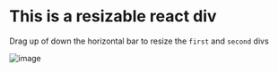 # This is a resizable react div

Drag up of down the horizontal bar to resize the `first` and `second` divs

![image](https://user-images.githubusercontent.com/16264300/125905354-5c0b3530-0fec-4763-b7e4-6b1817eb59fb.png)
